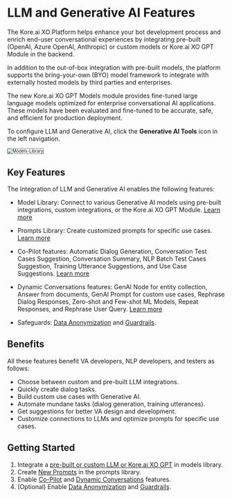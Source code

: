 # LLM and Generative AI Features

The Kore.ai XO Platform helps enhance your bot development process and enrich end-user conversational experiences by integrating pre-built (OpenAI, Azure OpenAI, Anthropic) or custom models or Kore.ai XO GPT Module in the backend.

In addition to the out-of-box integration with pre-built models, the platform supports the bring-your-own (BYO) model framework to integrate with externally hosted models by third parties and enterprises.

The new Kore.ai XO GPT Models module provides fine-tuned large language models optimized for enterprise conversational AI applications. These models have been evaluated and fine-tuned to be accurate, safe, and efficient for production deployment.


To configure LLM and Generative AI, click the **Generative AI Tools** icon in the left navigation.




<img src="../../../generative-ai-tools/images/va-llm-home.png" alt="Models-Library" title="Models-Library" style="border: 1px solid gray; zoom:70%;">

## Key Features

The Integration of LLM and Generative AI enables the following features:

* Model Library: Connect to various Generative AI models using pre-built integrations, custom integrations, or the Kore.ai XO GPT Module. [Learn more](../../generative-ai-tools/models-library.md)

* Prompts Library: Create customized prompts for specific use cases. [Learn more](../../generative-ai-tools/prompts-library.md)

* Co-Pilot features: Automatic Dialog Generation, Conversation Test Cases Suggestion, Conversation Summary, NLP Batch Test Cases Suggestion, Training Utterance Suggestions, and Use Case Suggestions. [Learn more](../../generative-ai-tools/co-pilot-features.md)
    
* Dynamic Conversations features: GenAI Node for entity collection, Answer from documents, GenAI Prompt for custom use cases, Rephrase Dialog Responses, Zero-shot and Few-shot ML Models, Repeat Responses, and Rephrase User Query. [Learn more](../../generative-ai-tools/dynamic-conversations-features.md) 


* Safeguards: [Data Anonymization](../../generative-ai-tools/data-anonymization.md) and [Guardrails](../../generative-ai-tools/guardrails.md).
 

## Benefits

All these features benefit VA developers, NLP developers, and testers as follows:


* Choose between custom and pre-built LLM integrations. 
* Quickly create dialog tasks. 
* Build custom use cases with Generative AI. 
* Automate mundane tasks (dialog generation, training utterances). 
* Get suggestions for better VA design and development. 
* Customize connections to LLMs and optimize prompts for specific use cases.


## Getting Started


1. Integrate a [pre-built or custom LLM or Kore.ai XO GPT](../../generative-ai-tools/models-library.md) in models library. 
2. Create [New Prompts](../../generative-ai-tools/prompts-library.md) in the prompts library.
3. Enable [Co-Pilot](../../generative-ai-tools/co-pilot-features.md) and [Dynamic Conversations](../../generative-ai-tools/dynamic-conversations-features.md) features.
4. (Optional) Enable [Data Anonymization](../../generative-ai-tools/data-anonymization.md) and [Guardrails](../../generative-ai-tools/guardrails.md).

